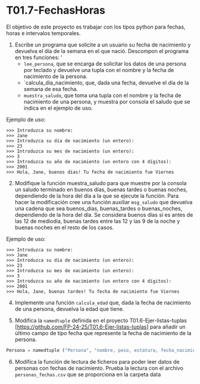 # T01.7-FechasHoras
El objetivo de este proyecto es trabajar con los tipos python para fechas, horas e intervalos temporales.

1. Escribe un programa que solicite a un usuario su fecha de nacimiento y devuelva el día de la semana en el que nació. Descompon el programa en tres funciones: '
   * `lee_persona`, que se encarga de solicitar los datos de una persona por teclado y devuelve una tupla con el nombre y la fecha de nacimiento de la persona.
   * `calcula_dia_nacimiento, que, dada una fecha, devuelve el día de la semana de esa fecha.
   * `muestra_saludo`, que toma una tupla con el nombre y la fecha de nacimiento de una persona, y muestra por consola el saludo que se indica en el ejemplo de uso. 

Ejemplo de uso:
```
>>> Introduzca su nombre:
>>> Jane
>>> Introduzca su día de nacimiento (un entero):
>>> 23
>>> Introduzca su mes de nacimiento (un entero):
>>> 3
>>> Introduzca su año de nacimiento (un entero con 4 dígitos):
>>> 2001
>>> Hola, Jane, buenos días! Tu fecha de nacimiento fue Viernes
```
2. Modifique la función muestra_saludo para que muestre por la consola un saludo terminado en buenos días, buenas tardes o buenas noches, dependiendo de la hora del día a la que se ejecute la función. Para hacer la modificación cree una función auxiliar `msg_saludo` que devuelva una cadena que sea buenos_dias, buenas_tardes o buenas_noches, dependiendo de la hora del día. Se considera buenos días si es antes de las 12 de mediodía, buenas tardes entre las 12 y las 9 de la noche y buenas noches en el resto de los casos.
 
Ejemplo de uso:
```
>>> Introduzca su nombre:
>>> Jane
>>> Introduzca su día de nacimiento (un entero):
>>> 23
>>> Introduzca su mes de nacimiento (un entero):
>>> 3
>>> Introduzca su año de nacimiento (un entero con 4 dígitos):
>>> 2001
>>> Hola, Jane, buenas tardes! Tu fecha de nacimiento fue Viernes
```
4. Implemente una función `calcula_edad` que, dada la fecha de nacimiento de una persona, devuelva la edad que tiene.

5. Modifica la `namedtuple` definida en el proyecto T01.6-Ejer-listas-tuplas [https://github.com/FP-24-25/T01.6-Ejer-listas-tuplas]  para añadir un último campo de tipo fecha que represente la fecha de nacimiento de la persona.

```python
Persona = namedtuple ("Persona", "nombre, peso, estatura, fecha_nacimiento")
```
6. Modifica la función de lectura de ficheros para poder leer datos de personas con fechas de nacimiento. Prueba la lectura con el archivo `personas_fechas.csv` que se proporciona en la carpeta data



